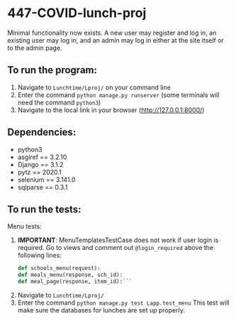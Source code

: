 # 447-COVID-lunch-proj

Minimal functionality now exists. A new user may register and log in, an existing user may log in, and an admin may log in either at the site itself or to the admin page.

## To run the program:
1. Navigate to `Lunchtime/Lproj/` on your command line
2. Enter the command `python manage.py runserver` (some terminals will need the command `python3`)
3. Navigate to the local link in your browser (http://127.0.0.1:8000/)

## Dependencies:
- python3
- asgiref == 3.2.10
- Django == 3.1.2
- pytz == 2020.1
- selenium == 3.141.0
- sqlparse == 0.3.1

## To run the tests:
Menu tests:

1. **IMPORTANT**: MenuTemplatesTestCase does not work if user login is required. Go to views and comment out `@login_required` above the following lines:
    ```python
    def schools_menu(request):
    def meals_menu(response, sch_id):
    def meal_page(response, item_id):```
2. Navigate to `Lunchtime/Lproj/`
3. Enter the command `python manage.py test Lapp.test_menu`
This test will make sure the databases for lunches are set up properly.
